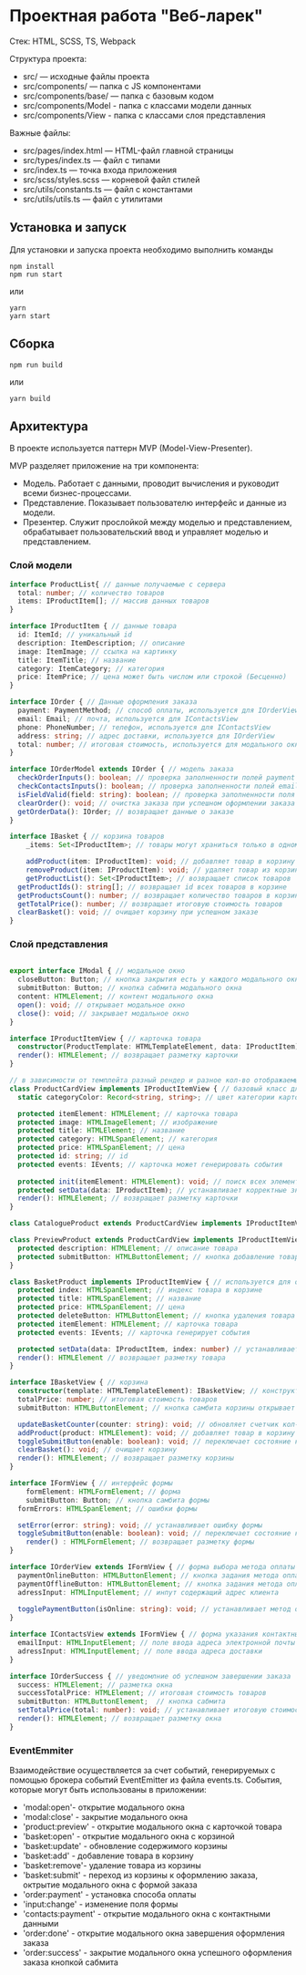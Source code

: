 # Проектная работа "Веб-ларек"

Стек: HTML, SCSS, TS, Webpack

Структура проекта:
- src/ — исходные файлы проекта
- src/components/ — папка с JS компонентами
- src/components/base/ — папка с базовым кодом
- src/components/Model - папка с классами модели данных
- src/components/View - папка с классами слоя представления

Важные файлы:
- src/pages/index.html — HTML-файл главной страницы
- src/types/index.ts — файл с типами
- src/index.ts — точка входа приложения
- src/scss/styles.scss — корневой файл стилей
- src/utils/constants.ts — файл с константами
- src/utils/utils.ts — файл с утилитами

## Установка и запуск
Для установки и запуска проекта необходимо выполнить команды

```
npm install
npm run start
```

или

```
yarn
yarn start
```
## Сборка

```
npm run build
```

или

```
yarn build
```

## Архитектура 
В проекте используется паттерн MVP (Model-View-Presenter).

MVP разделяет приложение на три компонента:
- Модель. Работает с данными, проводит вычисления и руководит всеми бизнес-процессами. 
- Представление. Показывает пользователю интерфейс и данные из модели. 
- Презентер. Служит прослойкой между моделью и представлением, обрабатывает пользовательский ввод и управляет моделью и представлением.

### Слой модели

```ts
interface ProductList{ // данные получаемые с сервера
  total: number; // количество товаров
  items: IProductItem[]; // массив данных товаров
}

interface IProductItem { // данные товара
  id: ItemId; // уникальный id 
  description: ItemDescription; // описание
  image: ItemImage; // ссылка на картинку 
  title: ItemTitle; // название 
  category: ItemCategory; // категория 
  price: ItemPrice; // цена может быть числом или строкой (Бесценно)
}

interface IOrder { // Данные оформления заказа
  payment: PaymentMethod; // способ оплаты, используется для IOrderView
  email: Email; // почта, используется для IContactsView
  phone: PhoneNumber; // телефон, используется для IContactsView
  address: string; // адрес доставки, используется для IOrderView
  total: number; // итоговая стоимость, используется для модального окна при успешной оплате
}

interface IOrderModel extends IOrder { // модель заказа 
  checkOrderInputs(): boolean; // проверка заполненности полей payment и address
  checkContactsInputs(): boolean; // проверка заполненности полей email и phone
  isFieldValid(field: string): boolean; // проверка заполненности поля
  clearOrder(): void; // очистка заказа при успешном оформлении заказа 
  getOrderData(): IOrder; // возвращает данные о заказе
}

interface IBasket { // корзина товаров
	_items: Set<IProductItem>; // товары могут храниться только в одном экземпляре

	addProduct(item: IProductItem): void; // добавляет товар в корзину
	removeProduct(item: IProductItem): void; // удаляет товар из корзины
	getProductList(): Set<IProductItem>; // возвращает список товаров
  getProductIds(): string[]; // возвращает id всех товаров в корзине
  getProductsCount(): number; // возвращает количество товаров в корзине
  getTotalPrice(): number; // возвращает итоговую стоимость товаров 
  clearBasket(): void; // очищает корзину при успешном заказе
}
```
### Слой представления 
```ts

export interface IModal { // модальное окно
  closeButton: Button; // кнопка закрытия есть у каждого модального окна
  submitButton: Button; // кнопка сабмита модального окна
  content: HTMLElement; // контент модального окна
  open(): void; // открывает модальное окно
  close(): void; // закрывает модальное окно
}

interface IProductItemView { // карточка товара 
  constructor(ProductTemplate: HTMLTemplateElement, data: IProductItem): IProductItemView; // конструктор карточки
  render(): HTMLElement; // возвращает разметку карточки
}

// в зависимости от темплейта разный рендер и разное кол-во отображаемых данных
class ProductCardView implements IProductItemView { // базовый класс для CatalogueProduct и PreviewProduct
  static categoryColor: Record<string, string>; // цвет категории карточки (название: hex-код)

  protected itemElement: HTMLElement; // карточка товара
  protected image: HTMLImageElement; // изображение 
  protected title: HTMLElement; // название 
  protected category: HTMLSpanElement; // категория 
  protected price: HTMLSpanElement; // цена
  protected id: string; // id 
  protected events: IEvents; // карточка может генерировать события 
  
  protected init(itemElement: HTMLElement): void; // поиск всех элементов карточки
  protected setData(data: IProductItem); // устанавливает корректные значения каждому элементу карточки
  render(): HTMLElement; // возвращает разметку карточки
}

class CatalogueProduct extends ProductCardView implements IProductItemView {} // отображение карточки в каталоге товаров

class PreviewProduct extends ProductCardView implements IProductItemView { // используется для отображения карточки в модальном окне
  protected description: HTMLElement; // описание товара
  protected submitButton: HTMLButtonElement; // кнопка добавление товара в корзину
}

class BasketProduct implements IProductItemView { // используется для отображения карточки в корзине
  protected index: HTMLSpanElement; // индекс товара в корзине
  protected title: HTMLSpanElement; // название 
  protected price: HTMLSpanElement; // цена 
  protected deleteButton: HTMLButtonElement; // кнопка удаления товара из корзины
  protected itemElement: HTMLElement; // карточка товара
  protected events: IEvents; // карточка генерирует события

  protected setData(data: IProductItem, index: number) // устанавливает название карточки, ее позицию в корзине и цену
  render(): HTMLElement // возвращает разметку товара
}

interface IBasketView { // корзина 
  constructor(template: HTMLTemplateElement): IBasketView; // конструктор корзины
  totalPrice: number; // итоговая стоимость товаров
  submitButton: HTMLButtonElement; // кнопка самбита корзины открывает форму заказа

  updateBasketCounter(counter: string): void; // обновляет счетчик кол-ва товаров в корзине
  addProduct(product: HTMLElement): void; // добавляет товар в корзину
  toggleSubmitButton(enable: boolean): void; // переключает состояние кнопки оформление заказа
  clearBasket(): void; // очищает корзину
  render(): HTMLElement; // возвращает разметку корзины
}

interface IFormView { // интерфейс формы
	formElement: HTMLFormElement; // форма 
	submitButton: Button; // кнопка самбита формы
  formErrors: HTMLSpanElement; // ошибки формы 

  setError(error: string): void; // устанавливает ошибку формы
  toggleSubmitButton(enable: boolean): void; // переключает состояние кнопки сабмита формы
	render() : HTMLFormElement; // возвращает разметку формы
}

interface IOrderView extends IFormView { // форма выбора метода оплаты и указания адреса доставки
  paymentOnlineButton: HTMLButtonElement; // кнопка задания метода оплаты онлайн
  paymentOfflineButton: HTMLButtonElement; // кнопка задания метода оплаты при получении 
  adressInput: HTMLInputElement; // инпут содержащий адрес клиента
 
  togglePaymentButton(isOnline: string): void; // устанавливает метод оплаты 
}

interface IContactsView extends IFormView { // форма указания контактных данных
  emailInput: HTMLInputElement; // поле ввода адреса электронной почты 
  adressInput: HTMLInputElement; // поле ввода адреса доставки 
}

interface IOrderSuccess { // уведомлние об успешном завершении заказа
  success: HTMLElement; // разметка окна 
  successTotalPrice: HTMLElement; // итоговая стоимость товаров
  submitButton: HTMLButtonElement;  // кнопка сабмита 
  setTotalPrice(total: number): void; // устанавливает итоговую стоимость
  render(): HTMLElement; // возвращает разметку окна 
}
```
### EventEmmiter

Взаимодействие осуществляется за счет событий, генерируемых с помощью брокера событий EventEmitter из файла events.ts. 
События, которые могут быть использованы в приложении:

- 'modal:open'- открытие модального окна
- 'modal:close' - закрытие модального окна 
- 'product:preview' - открытие модального окна с карточкой товара 
- 'basket:open' - открытие модального окна с корзиной 
- 'basket:update' - обновление содержимого корзины
- 'basket:add' - добавление товара в корзину
- 'basket:remove'- удаление товара из корзины 
- 'basket:submit' - переход из корзины к оформлению заказа, октрытие модального окна с формой заказа
- 'order:payment' - установка способа оплаты 
- 'input:change' - изменение поля формы
- 'contacts:payment' - открытие модального окна с контактными данными 
- 'order:done' - открытие модального окна завершения оформления заказа 
- 'order:success' - закрытие модального окна успешного оформления заказа кнопкой сабмита 


